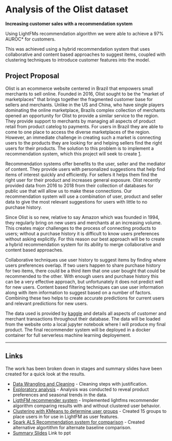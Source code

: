 # Analysis of the Olist dataset

**Increasing customer sales with a recommendation system**

Using LightFMs recommendation algorithm we were able to achieve a 97% AUROC* for customers.

This was achieved using a hybrid recommendation system that uses collaborative and content based approaches to suggest items, coupled with clustering techniques to introduce customer features into the model. 

## Project Proposal

Olist is an ecommerce website centered in Brazil that empowers small merchants to sell online. Founded in 2016, Olist sought to be the "market of marketplaces" that brings together the fragmented customer base for sellers and merchants. Unlike in the US and China, who have single players dominating the online marketplace, Brazils complex collection of merchants opened an opportunity for Olist to provide a similar service to the region. They provide support to merchants by managing all aspects of product retail from product catelog to payments. For users in Brazil they are able to come to one place to access the diverse marketplaces of the region. However, an immediate challenge in creating such a market is connecting users to the products they are looking for and helping sellers find the right users for their products. The solution to this problem is to implement a recommendation system, which this project will seek to create  [1](https://valorcapitalgroup.com/case-studies/olist-redesigned-the-marketplace-business-model-to-fit-the-realities-of-ecommerce-in-brazil/).

Recommendation systems offer benefits to the user, seller and the mediator of content. They provide users with personalized suggestions that help find items of interest quickly and efficiently. For sellers it helps them find the right user for their product and increases general exposure. Olist recently provided data from 2016 to 2018 from their collection of databases for public use that will allow us to make these connections. Our recommendation system will use a combination of user, product and seller data to give the most relevant suggestions for users with little to no purchase history.

Since Olist is so new, relative to say Amazon which was founded in 1994, they regularly bring on new users and merchants at an increasing volume. This creates major challenges to the process of connecting products to users; without a purchase history it is difficult to know users preferences without asking explicitly. For this reason our best approach will be to create a hybrid recommendation system for its ability to merge collaborative and content based approaches.

Collaborative techniques use user history to suggest items by finding where users preferences overlap. If two users happen to share purchase history for two items, there could be a third item that one user bought that could be recommended to the other. With enough users and purchase history this can be a very effective approach, but unfortunately it does not predict well for new users. Content based filtering techniques can use user information along with item information to suggest based on a number of factors. Combining these two helps to create accurate predictions for current users and relevant predictions for new users. 

The data used is provided by [kaggle](https://www.kaggle.com/olistbr/brazilian-ecommerce/data?select=product_category_name_translation.csv) and details all aspects of customer and merchant transactions throughout their database. The data will be loaded from the website onto a local jupyter notebook where I will produce my final product. The final recommender system will be deployed in a docker container for full serverless machine learning deployement.

-------------------

## Links

The work has been broken down in stages and summary slides have been created for a quick look at the results.

* [Data Wrangling and Cleaning]([https://github.com/RAHULMANDHABALA/Olist_Recommender_System/blob/main/exploration/1Project_Proposal_and_Cleaning_Steps.ipynb]) - Cleaning steps with justification.
* [Exploratory analysis]([https://github.com/RAHULMANDHABALA/Olist_Recommender_System/blob/main/exploration/2Exploratory_Analysis.ipynb]) - Analysis was conducted to reveal product preferences and seasonal trends in the data.
* [LigthFM recommender system](https://github.com/RAHULMANDHABALA/Olist_Recommender_System/blob/main/exploration/3LightFM_Recommender_System.ipynb) - Implemented lightfms recommender algorithm comparing results with and without clustered user behavior.
* [Clustering with KMeans to determine user groups](https://github.com/RAHULMANDHABALA/Olist_Recommender_System/blob/main/exploration/4Clustering_product_categories.ipynb) - Created 15 groups to place users in for use in LightFM as user features.
* [Spark ALS Recommendation system for comparison](https://github.com/RAHULMANDHABALA/Olist_Recommender_System/blob/main/exploration/5Spark_recommender.ipynb) - Created alternative algortithm for alternate baseline comparison.
* [Summary Slides](https://github.com/RAHULMANDHABALA/Olist_Recommender_System/blob/main/exploration/Increasing_Customer_Loyalty_with_LightFMs_Recommendation%20Algorithm.pdf) Link to ppt

